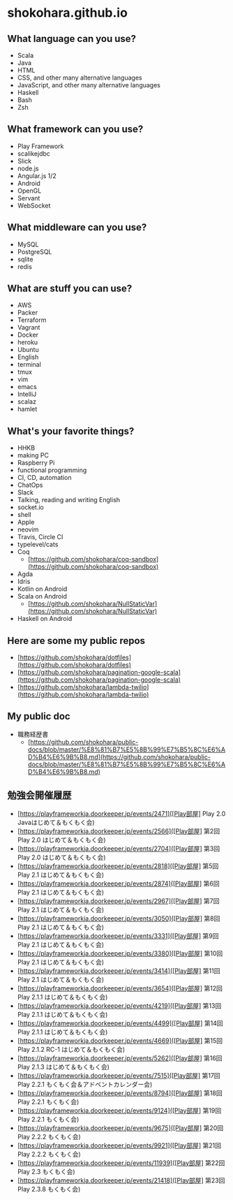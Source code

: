# shokohara.github.io

## What language can you use?
- Scala
- Java
- HTML
- CSS, and other many alternative languages
- JavaScript, and other many alternative languages
- Haskell
- Bash
- Zsh

## What framework can you use?
- Play Framework
- scalikejdbc
- Slick
- node.js
- Angular.js 1/2
- Android
- OpenGL
- Servant
- WebSocket

## What middleware can you use?
- MySQL
- PostgreSQL
- sqlite
- redis

## What are stuff you can use?
- AWS
- Packer
- Terraform
- Vagrant
- Docker
- heroku
- Ubuntu
- English
- terminal
- tmux
- vim
- emacs
- IntelliJ
- scalaz
- hamlet

## What's your favorite things?
- HHKB
- making PC
- Raspberry Pi
- functional programming
- CI, CD, automation
- ChatOps
- Slack
- Talking, reading and writing English
- socket.io
- shell
- Apple
- neovim
- Travis, Circle CI
- typelevel/cats
- Coq
  - [https://github.com/shokohara/coq-sandbox](https://github.com/shokohara/coq-sandbox)
- Agda
- Idris
- Kotlin on Android
- Scala on Android
  - [https://github.com/shokohara/NullStaticVar](https://github.com/shokohara/NullStaticVar)
- Haskell on Android

## Here are some my public repos
- [https://github.com/shokohara/dotfiles](https://github.com/shokohara/dotfiles)
- [https://github.com/shokohara/pagination-google-scala](https://github.com/shokohara/pagination-google-scala)
- [https://github.com/shokohara/lambda-twilio](https://github.com/shokohara/lambda-twilio)

## My public doc
- 職務経歴書
  - [https://github.com/shokohara/public-docs/blob/master/%E8%81%B7%E5%8B%99%E7%B5%8C%E6%AD%B4%E6%9B%B8.md](https://github.com/shokohara/public-docs/blob/master/%E8%81%B7%E5%8B%99%E7%B5%8C%E6%AD%B4%E6%9B%B8.md)

## 勉強会開催履歴
- [https://playframeworkja.doorkeeper.jp/events/2471]([Play部屋] Play 2.0 Javaはじめて＆もくもく会)
- [https://playframeworkja.doorkeeper.jp/events/2566]([Play部屋] 第2回 Play 2.0 はじめて＆もくもく会)
- [https://playframeworkja.doorkeeper.jp/events/2704]([Play部屋] 第3回 Play 2.0 はじめて＆もくもく会)
- [https://playframeworkja.doorkeeper.jp/events/2818]([Play部屋] 第5回 Play 2.1 はじめて＆もくもく会)
- [https://playframeworkja.doorkeeper.jp/events/2874]([Play部屋] 第6回 Play 2.1 はじめて＆もくもく会)
- [https://playframeworkja.doorkeeper.jp/events/2967]([Play部屋] 第7回 Play 2.1 はじめて＆もくもく会)
- [https://playframeworkja.doorkeeper.jp/events/3050]([Play部屋] 第8回 Play 2.1 はじめて＆もくもく会)
- [https://playframeworkja.doorkeeper.jp/events/3331]([Play部屋] 第9回 Play 2.1 はじめて＆もくもく会)
- [https://playframeworkja.doorkeeper.jp/events/3380]([Play部屋] 第10回 Play 2.1 はじめて＆もくもく会)
- [https://playframeworkja.doorkeeper.jp/events/3414]([Play部屋] 第11回 Play 2.1 はじめて＆もくもく会)
- [https://playframeworkja.doorkeeper.jp/events/3654]([Play部屋] 第12回 Play 2.1.1 はじめて＆もくもく会)
- [https://playframeworkja.doorkeeper.jp/events/4219]([Play部屋] 第13回 Play 2.1.1 はじめて＆もくもく会)
- [https://playframeworkja.doorkeeper.jp/events/4499]([Play部屋] 第14回 Play 2.1.1 はじめて＆もくもく会)
- [https://playframeworkja.doorkeeper.jp/events/4669]([Play部屋] 第15回 Play 2.1.2 RC-1 はじめて＆もくもく会)
- [https://playframeworkja.doorkeeper.jp/events/5262]([Play部屋] 第16回 Play 2.1.3 はじめて＆もくもく会)
- [https://playframeworkja.doorkeeper.jp/events/7515]([Play部屋] 第17回 Play 2.2.1 もくもく会＆アドベントカレンダー会)
- [https://playframeworkja.doorkeeper.jp/events/8794]([Play部屋] 第18回 Play 2.2.1 もくもく会)
- [https://playframeworkja.doorkeeper.jp/events/9124]([Play部屋] 第19回 Play 2.2.1 もくもく会)
- [https://playframeworkja.doorkeeper.jp/events/9675]([Play部屋] 第20回 Play 2.2.2 もくもく会)
- [https://playframeworkja.doorkeeper.jp/events/9921]([Play部屋] 第21回 Play 2.2.2 もくもく会)
- [https://playframeworkja.doorkeeper.jp/events/11939]([Play部屋] 第22回 Play 2.3 もくもく会)
- [https://playframeworkja.doorkeeper.jp/events/21418]([Play部屋] 第23回 Play 2.3.8 もくもく会)
